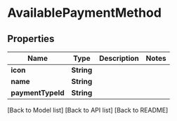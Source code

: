 # AvailablePaymentMethod

## Properties

| Name              | Type       | Description | Notes |
| ----------------- | ---------- | ----------- | ----- |
| **icon**          | **String** |             |       |
| **name**          | **String** |             |       |
| **paymentTypeId** | **String** |             |       |

\[Back to Model list] \[Back to API list] \[Back to README]
